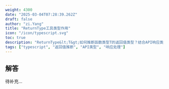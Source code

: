 ```yaml
---
weight: 4300
date: "2025-03-04T07:28:39.262Z"
draft: false
author: "zi.Yang"
title: "ReturnType工具类型作用"
icon: "/icon/typescript.svg"
toc: true
description: "ReturnType&lt;T&gt;如何推断函数类型T的返回值类型？结合API响应类型提取场景，说明其在类型安全中的价值"
tags: ["typescript", "返回值推断", "API类型", "响应处理"]
---
```


## 解答

待补充...
